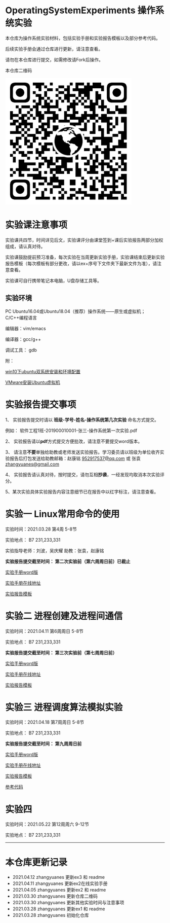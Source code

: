 # OperatingSystemExperiments 操作系统实验

本仓库为操作系统实验材料，包括实验手册和实验报告模板以及部分参考代码。

后续实验手册会通过仓库进行更新，请注意查看。

请勿在本仓库进行提交，如需修改请Fork后操作。

本仓库二维码

![osex](osex.png)

# 实验课注意事项

实验课共四节，时间详见后文，实验课评分由课堂签到+课后实验报告两部分加权组成，请认真对待。

实验课鼓励提前预习准备，每次实验在当周更新实验手册，实验课结束后更新实验报告模板（每次模板有部分更改，请以ex+序号下文件夹下最新文件为准），请注意查看。

实验课可自行携带笔记本电脑，U盘存储工具等。

## 实验环境

PC Ubuntu16.04或Ubuntu18.04（推荐）操作系统——原生或虚拟机； C/C++编程语言

编辑器：vim/emacs

编译器：gcc/g++

调试工具： gdb

附：

[win10下ubuntu双系统安装和环境配置](https://www.bilibili.com/read/cv6081937)

[VMware安装Ubuntu虚拟机](https://zhuanlan.zhihu.com/p/38797088)

# 实验报告提交事项

1、 实验报告提交时请以 **班级-学号-姓名-操作系统第几次实验** 命名方式提交。

例如： 软件工程1班-201900010001-张三-操作系统第一次实验.pdf

2、 实验报告请以**pdf**方式提交方便批改，请注意不要提交word版本。

3、 请注意**不要**单独给助教或老师发送实验报告。学习委员请以班级为单位收齐实验报告后打包发送给助教邮箱：赵康铭 952917537@qq.com 或 张袁 zhangyuanes@gmail.com

4、 实验报告请认真对待，按时提交，请勿互相**抄袭**，一经发现均取消本次实验评分。

5、某次实验具体实验报告内容注意细节已在报告中以红字标注，请注意查看。

# 实验一 Linux常用命令的使用

实验时间：2021.03.28 第4周 5-8节 

实验地点： B7 231,233,331

实验指导老师：刘波，吴庆耀  助教：张袁，赵康铭

**实验报告提交截至时间： 第二次实验前（第六周周日前）已截止**

[实验手册word版](ex1/Lab1Linux常用命令的使用.doc)

[实验手册在线地址](https://www.zybuluo.com/yanbo01haomiao/note/1785787)

[实验报告模板](ex1/操作系统第一次实验报告模板.doc)

# 实验二 进程创建及进程间通信

实验时间：2021.04.11 第6周周日 5-8节 

实验地点： B7 231,233,331

**实验报告提交截至时间： 第三次实验前（第七周周日前）**

[实验手册word版](ex2/Lab2进程创建及进程间通信.doc)

[实验手册在线地址](https://www.zybuluo.com/yanbo01haomiao/note/1787514)

[实验报告模板](ex2/操作系统第二次实验报告模板.doc)

# 实验三 进程调度算法模拟实验

实验时间：2021.04.18 第7周周日 5-8节 

实验地点： B7 231,233,331

**实验报告提交截至时间： 第九周周日前**

[实验手册word版](ex3/Lab3进程调度.doc)

[实验手册在线地址](https://www.zybuluo.com/yanbo01haomiao/note/1789121)

[实验报告模板](ex3/操作系统第三次实验报告模板.doc)

[参考代码](ex3/pcb.c)

# 实验四

实验时间：2021.05.22 第12周周六 9-12节 

实验地点： B7 231,233,331

---

# 本仓库更新记录

- 2021.04.12 zhangyuanes 更新ex3 和 readme
- 2021.04.11 zhangyuanes 更新ex2在线实验手册
- 2021.04.05 zhangyuanes 更新ex2 和 readme
- 2021.03.30 zhangyuanes 更新仓库二维码
- 2021.03.30 zhangyuanes 更新其他实验时间与注意事项
- 2021.03.28 zhangyuanes 更新ex1 和 readme
- 2021.03.28 zhangyuanes 初始化仓库
